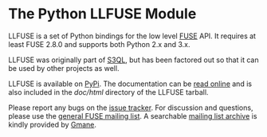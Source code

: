 # The Python LLFUSE Module #

LLFUSE is a set of Python bindings for the low level [FUSE](http://fuse.sourceforge.net/) API. It requires at least FUSE 2.8.0 and supports both Python 2.x and 3.x.

LLFUSE was originally part of [S3QL](https://bitbucket.org/nikratio/s3ql/), but has been factored out so that it can be used by other projects as well.

LLFUSE is available on [PyPi](https://pypi.python.org/pypi/llfuse/). The documentation can be [read online](http://pythonhosted.org/llfuse/) and is also included in the *doc/html* directory of the LLFUSE tarball.

Please report any bugs on the [issue tracker](https://bitbucket.org/nikratio/python-llfuse/issues). For discussion and questions, please use the [general FUSE mailing list](https://lists.sourceforge.net/lists/listinfo/fuse-devel). A searchable [mailing list archive](http://dir.gmane.org/gmane.comp.file-systems.fuse.devel) is kindly provided by [Gmane](http://www.gmane.org).